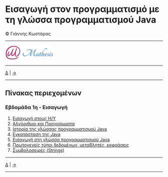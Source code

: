# Εισαγωγή στον προγραμματισμό με τη γλώσσα προγραμματισμού Java  
© Γιάννης Κωστάρας

---

[![Mathesis](../../assets/mathesis.png)](http://mathesis.cup.gr)

---

[Δ](../README.md) | [->](../Week2/README.md) 
 
---

## Πίνακας περιεχομένων
### Εβδομάδα 1η - Εισαγωγή
1. [Εισαγωγή στους Η/Υ](1.1-Introduction/README.md) 
2. [Αλγόριθμοι και Προγράμματα](1.2-Algorithm/README.md)
3. [Ιστορία της γλώσσας προγραμματισμού Java](1.3-JavaHistory/README.md) 
4. [Εγκατάσταση της Java](1.4-Installation/README.md) 
5. [Εισαγωγή στη γλώσσα προγραμματισμού Java](1.5-JavaBasics/README.md) 
6. [Πρωτογενείς τύποι δεδομένων, μεταβλητές, εκφράσεις](1.6-PrimitiveDataTypes/README.md) 
7. [Συμβολοσειρές (Strings)](1.7-Strings/README.md)

---

[Δ](../README.md) | [->](../Week2/README.md) 
 
---